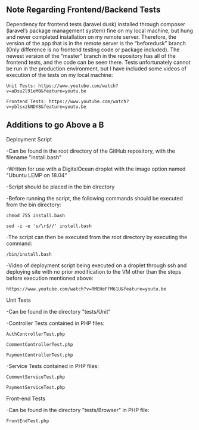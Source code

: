 Note Regarding Frontend/Backend Tests
-------------------------------------

Dependency for frontend tests (laravel dusk) installed through composer (laravel’s package management system) fine on my local machine, but hung and never completed installation on my remote server. Therefore, the version of the app that is in the remote server is the “beforedusk” branch (Only difference is no frontend testing code or package included). The newest version of the “master” branch in the repository has all of the frontend tests, and the code can be seen there. Tests unfortunately cannot be run in the production environment, but I have included some videos of execution of the tests on my local machine:

	Unit Tests: https://www.youtube.com/watch?v=aDsu2l91eM0&feature=youtu.be

	Frontend Tests: https://www.youtube.com/watch?v=yblsxzkNDY8&feature=youtu.be

Additions to go Above a B
-------------------------

Deployment Script

-Can be found in the root directory of the GitHub repository, with the filename "install.bash"

-Written for use with a DigitalOcean droplet with the image option named "Ubuntu LEMP on 18.04"

-Script should be placed in the bin directory

-Before running the script, the following commands should be executed from the bin directory:

	chmod 755 install.bash

	sed -i -e 's/\r$//' install.bash

-The script can then be executed from the root directory by executing the command:

	/bin/install.bash

-Video of deployment script being executed on a droplet through ssh and deploying site with no prior modification to the VM other than the steps before execution mentioned above:

	https://www.youtube.com/watch?v=RMEHeFFM61U&feature=youtu.be



Unit Tests

-Can be found in the directory "tests/Unit"


-Controller Tests contained in PHP files:

	AuthControllerTest.php

    CommentControllerTest.php

    PaymentControllerTest.php


-Service Tests contained in PHP files:

	CommentServiceTest.php

	PaymentServiceTest.php



Front-end Tests

-Can be found in the directory "tests/Browser" in PHP file:

	FrontEndTest.php

